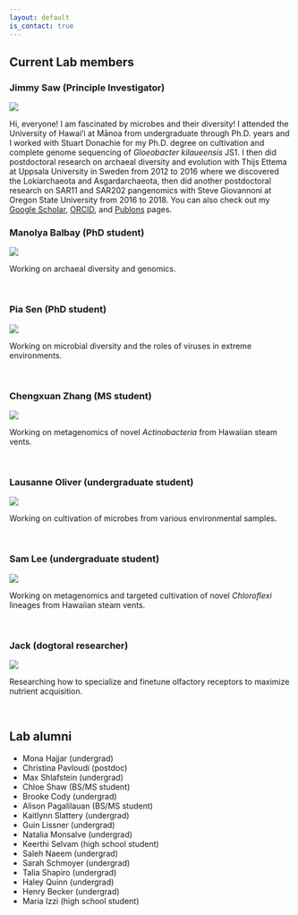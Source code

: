 ```yaml
---
layout: default
is_contact: true
---
```


## Current Lab members

### Jimmy Saw (Principle Investigator)

<img class="profile-picture" src="images/js4.png">

Hi, everyone! I am fascinated by microbes and their diversity! I attended the University of Hawaiʻi at Mānoa from undergraduate through Ph.D. years and I worked with Stuart Donachie for my Ph.D. degree on cultivation and complete genome sequencing of *Gloeobacter kilaueensis* JS1.
I then did postdoctoral research on archaeal diversity and evolution with Thijs Ettema at Uppsala University in Sweden from 2012 to 2016 where we discovered the Lokiarchaeota and Asgardarchaeota, then did another postdoctoral research on SAR11 and SAR202 pangenomics with Steve Giovannoni at Oregon State University from 2016 to 2018.
You can also check out my [Google Scholar](https://scholar.google.com/citations?user=9Vx-JTgAAAAJ&hl=en&oi=ao), [ORCID](https://orcid.org/0000-0001-8353-3854), and [Publons](https://publons.com/researcher/1441615/jimmy-saw/) pages.

### Manolya Balbay (PhD student)

<img class="profile-picture" src="images/mb.jpg">

Working on archaeal diversity and genomics.

&nbsp;
&nbsp;

### Pia Sen (PhD student)

<img class="profile-picture" src="images/pia.png">

Working on microbial diversity and the roles of viruses in extreme environments.

&nbsp;
&nbsp;

### Chengxuan Zhang (MS student)

<img class="profile-picture" src="images/cz.jpg">

Working on metagenomics of novel *Actinobacteria* from Hawaiian steam vents.

&nbsp;
&nbsp;

### Lausanne Oliver (undergraduate student)

<img class="profile-picture" src="images/llo.png">

Working on cultivation of microbes from various environmental samples.

&nbsp;
&nbsp;

### Sam Lee (undergraduate student)

<img class="profile-picture" src="images/sl.jpg">

Working on metagenomics and targeted cultivation of novel *Chloroflexi* lineages from Hawaiian steam vents.

&nbsp;
&nbsp;

### Jack (dogtoral researcher)

<img class="profile-picture" src="images/jack.jpg">

Researching how to specialize and finetune olfactory receptors to maximize nutrient acquisition.

&nbsp;
&nbsp;

## Lab alumni

  - Mona Hajjar (undergrad)
  - Christina Pavloudi (postdoc)
  - Max Shlafstein (undergrad)
  - Chloe Shaw (BS/MS student)
  - Brooke Cody (undergrad)
  - Alison Pagalilauan (BS/MS student)
  - Kaitlynn Slattery (undergrad)
  - Guin Lissner (undergrad)
  - Natalia Monsalve (undergrad)
  - Keerthi Selvam (high school student)
  - Saleh Naeem (undergrad)
  - Sarah Schmoyer (undergrad)
  - Talia Shapiro (undergrad)
  - Haley Quinn (undergrad)
  - Henry Becker (undergrad)
  - Maria Izzi (high school student)

